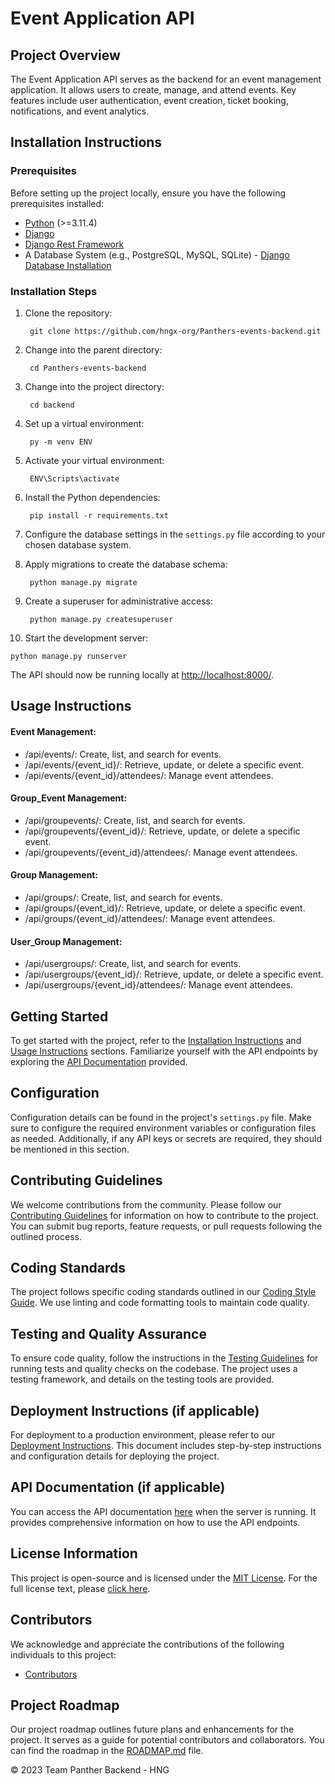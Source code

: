 # Event Application API

## Project Overview

The Event Application API serves as the backend for an event management application. It allows users to create, manage, and attend events. Key features include user authentication, event creation, ticket booking, notifications, and event analytics.

## Installation Instructions

### Prerequisites

Before setting up the project locally, ensure you have the following prerequisites installed:

- [Python](https://www.python.org/downloads/) (>=3.11.4)
- [Django](https://www.djangoproject.com/download/)
- [Django Rest Framework](https://www.django-rest-framework.org/#installation)
- A Database System (e.g., PostgreSQL, MySQL, SQLite) - [Django Database Installation](https://www.djangoproject.com/download/#database-installation)

### Installation Steps

1. Clone the repository:

        git clone https://github.com/hngx-org/Panthers-events-backend.git


2. Change into the parent directory:

        cd Panthers-events-backend


3. Change into the project directory:

        cd backend


4. Set up a virtual environment:

        py -m venv ENV


5. Activate your virtual environment:

        ENV\Scripts\activate


6. Install the Python dependencies:

        pip install -r requirements.txt


7. Configure the database settings in the `settings.py` file according to your chosen database system.


8. Apply migrations to create the database schema:

        python manage.py migrate


9. Create a superuser for administrative access:

        python manage.py createsuperuser


10. Start the development server: 
 ```
 python manage.py runserver
 ```

The API should now be running locally at [http://localhost:8000/](http://localhost:8000/).

## Usage Instructions


#### Event Management:

- /api/events/: Create, list, and search for events.
- /api/events/{event_id}/: Retrieve, update, or delete a specific event.
- /api/events/{event_id}/attendees/: Manage event attendees.

#### Group_Event Management:

- /api/groupevents/: Create, list, and search for events.
- /api/groupevents/{event_id}/: Retrieve, update, or delete a specific event.
- /api/groupevents/{event_id}/attendees/: Manage event attendees.

#### Group Management:

- /api/groups/: Create, list, and search for events.
- /api/groups/{event_id}/: Retrieve, update, or delete a specific event.
- /api/groups/{event_id}/attendees/: Manage event attendees.

#### User_Group Management:

- /api/usergroups/: Create, list, and search for events.
- /api/usergroups/{event_id}/: Retrieve, update, or delete a specific event.
- /api/usergroups/{event_id}/attendees/: Manage event attendees.


## Getting Started

To get started with the project, refer to the [Installation Instructions](#installation-instructions) and [Usage Instructions](#usage-instructions) sections. Familiarize yourself with the API endpoints by exploring the [API Documentation](documentation.md) provided.

## Configuration

Configuration details can be found in the project's `settings.py` file. Make sure to configure the required environment variables or configuration files as needed. Additionally, if any API keys or secrets are required, they should be mentioned in this section.

## Contributing Guidelines

We welcome contributions from the community. Please follow our [Contributing Guidelines](#contributing-guidelines) for information on how to contribute to the project. You can submit bug reports, feature requests, or pull requests following the outlined process.

## Coding Standards

The project follows specific coding standards outlined in our [Coding Style Guide](#coding-standards). We use linting and code formatting tools to maintain code quality.

## Testing and Quality Assurance

To ensure code quality, follow the instructions in the [Testing Guidelines](#testing-and-quality-assurance) for running tests and quality checks on the codebase. The project uses a testing framework, and details on the testing tools are provided.

## Deployment Instructions (if applicable)

For deployment to a production environment, please refer to our [Deployment Instructions](#deployment-instructions-if-applicable). This document includes step-by-step instructions and configuration details for deploying the project.

## API Documentation (if applicable)

You can access the API documentation [here](http://127.0.0.1:8000/redoc/) when the server is running. It provides comprehensive information on how to use the API endpoints.

## License Information

This project is open-source and is licensed under the [MIT License](LICENSE). For the full license text, please [click here](LICENSE).

## Contributors

We acknowledge and appreciate the contributions of the following individuals to this project:
- [Contributors](CONTRIBUTORS.md)


## Project Roadmap

Our project roadmap outlines future plans and enhancements for the project. It serves as a guide for potential contributors and collaborators. You can find the roadmap in the [ROADMAP.md](ROADMAP.md) file.

&copy; 2023 Team Panther Backend - HNG
